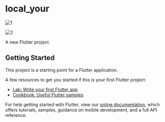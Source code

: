 # local_your

![1](https://user-images.githubusercontent.com/49120359/188591425-a756b688-a54c-43cb-956e-dddf7374817d.PNG)

![2](https://user-images.githubusercontent.com/49120359/188591435-d7664887-cd6c-482d-8264-d1e813bc77fc.PNG)


A new Flutter project.

## Getting Started

This project is a starting point for a Flutter application.

A few resources to get you started if this is your first Flutter project:

- [Lab: Write your first Flutter app](https://flutter.dev/docs/get-started/codelab)
- [Cookbook: Useful Flutter samples](https://flutter.dev/docs/cookbook)

For help getting started with Flutter, view our
[online documentation](https://flutter.dev/docs), which offers tutorials,
samples, guidance on mobile development, and a full API reference.
